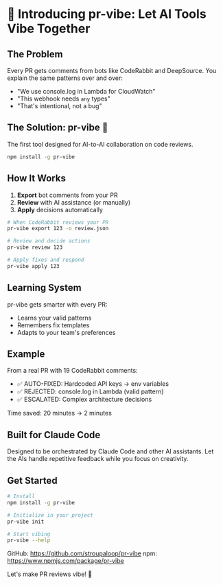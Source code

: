 # 🎉 Introducing pr-vibe: Let AI Tools Vibe Together

## The Problem
Every PR gets comments from bots like CodeRabbit and DeepSource. You explain the same patterns over and over:
- "We use console.log in Lambda for CloudWatch"
- "This webhook needs `any` types"
- "That's intentional, not a bug"

## The Solution: pr-vibe 🎵
The first tool designed for AI-to-AI collaboration on code reviews.

```bash
npm install -g pr-vibe
```

## How It Works
1. **Export** bot comments from your PR
2. **Review** with AI assistance (or manually)
3. **Apply** decisions automatically

```bash
# When CodeRabbit reviews your PR
pr-vibe export 123 -o review.json

# Review and decide actions
pr-vibe review 123

# Apply fixes and respond
pr-vibe apply 123
```

## Learning System
pr-vibe gets smarter with every PR:
- Learns your valid patterns
- Remembers fix templates
- Adapts to your team's preferences

## Example
From a real PR with 19 CodeRabbit comments:
- ✅ AUTO-FIXED: Hardcoded API keys → env variables
- ✅ REJECTED: console.log in Lambda (valid pattern)
- ✅ ESCALATED: Complex architecture decisions

Time saved: 20 minutes → 2 minutes

## Built for Claude Code
Designed to be orchestrated by Claude Code and other AI assistants. Let the AIs handle repetitive feedback while you focus on creativity.

## Get Started
```bash
# Install
npm install -g pr-vibe

# Initialize in your project
pr-vibe init

# Start vibing
pr-vibe --help
```

GitHub: https://github.com/stroupaloop/pr-vibe
npm: https://www.npmjs.com/package/pr-vibe

Let's make PR reviews vibe! 🎵